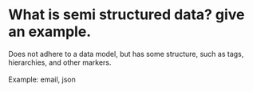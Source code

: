 # What is semi structured data? give an example.
Does not adhere to a data model, but has some structure, such as tags, hierarchies, and other markers.<br><br>Example: email, json

